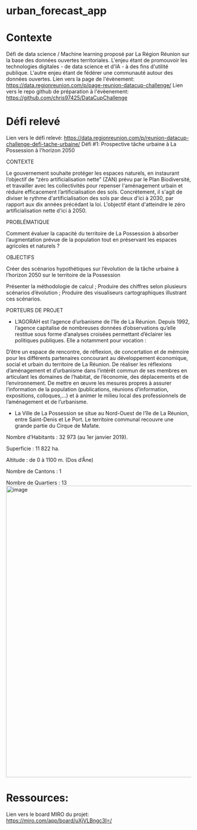 # urban_forecast_app


# Contexte
Défi de data science / Machine learning proposé par La Région Réunion sur la base des données ouvertes territoriales.
L'enjeu étant de promouvoir les technologies digitales - de data science et d'IA - à des fins d'utilité publique.
L'autre enjeu étant de fédérer une communauté autour des données ouvertes. 
Lien vers la page de l'évènement: https://data.regionreunion.com/p/page-reunion-datacup-challenge/
Lien vers le repo github de préparation à l'évèenement: https://github.com/chris97425/DataCupChallenge



# Défi relevé
Lien vers le défi relevé: https://data.regionreunion.com/p/reunion-datacup-challenge-defi-tache-urbaine/
Défi #1: Prospective tâche urbaine à La Possession à l'horizon 2050

CONTEXTE

Le gouvernement souhaite protéger les espaces naturels, en instaurant l’objectif de “zéro artificialisation nette” (ZAN) prévu par le Plan Biodiversité, et travailler avec les collectivités pour repenser l'aménagement urbain et réduire efficacement l’artificialisation des sols. Concrètement, il s'agit de diviser le rythme d'artificialisation des sols par deux d'ici à 2030, par rapport aux dix années précédant la loi. L'objectif étant d'atteindre le zéro artificialisation nette d'ici à 2050.

PROBLÉMATIQUE

Comment évaluer la capacité du territoire de La Possession à absorber l’augmentation prévue de la population tout en préservant les espaces agricoles et naturels ?

OBJECTIFS

Créer des scénarios hypothétiques sur l’évolution de la tâche urbaine à l’horizon 2050 sur le territoire de la Possession

Présenter la méthodologie de calcul ;
Produire des chiffres selon plusieurs scénarios d’évolution ;
Produire des visualiseurs cartographiques illustrant ces scénarios.

PORTEURS DE PROJET

* L’AGORAH est l’agence d’urbanisme de l’Ile de La Réunion. Depuis 1992, l’agence capitalise de nombreuses données d’observations qu’elle restitue sous forme d’analyses croisées permettant d’éclairer les politiques publiques. Elle a notamment pour vocation :

D’être un espace de rencontre, de réflexion, de concertation et de mémoire pour les différents partenaires concourant au développement économique, social et urbain du territoire de La Réunion.
De réaliser les réflexions d’aménagement et d’urbanisme dans l’intérêt commun de ses membres en articulant les domaines de l’habitat, de l’économie, des déplacements et de l’environnement.
De mettre en œuvre les mesures propres à assurer l’information de la population (publications, réunions d’information, expositions, colloques,…) et à animer le milieu local des professionnels de l’aménagement et de l’urbanisme.

* La Ville de La Possession se situe au Nord-Ouest de l’île de La Réunion, entre Saint-Denis et Le Port. Le territoire communal recouvre une grande partie du Cirque de Mafate.

Nombre d’Habitants : 32 973 (au 1er janvier 2019).

Superficie : 11 822 ha.

Altitude : de 0 à 1100 m. (Dos d’Âne)

Nombre de Cantons : 1

Nombre de Quartiers : 13
<img width="793" alt="image" src="https://github.com/user-attachments/assets/647b5cde-edf4-41a4-8780-d42010204925">


# Ressources:

Lien vers le board MIRO du projet: https://miro.com/app/board/uXjVLBngc3I=/





